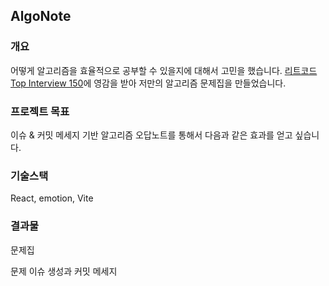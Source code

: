 ## AlgoNote

### 개요

어떻게 알고리즘을 효율적으로 공부할 수 있을지에 대해서 고민을 했습니다.
[리트코드 Top Interview 150](https://leetcode.com/studyplan/top-interview-150/)에 영감을 받아 저만의 알고리즘 문제집을 만들었습니다.

### 프로젝트 목표

이슈 & 커밋 메세지 기반 알고리즘 오답노트를 통해서 다음과 같은 효과를 얻고 싶습니다.

### 기술스택

React, emotion, Vite

### 결과물

문제집

문제 이슈 생성과 커밋 메세지
